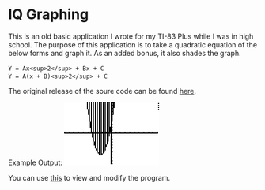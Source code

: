 # IQ Graphing <TI-83 Plus Basic App>
This is an old basic application I wrote for my TI-83 Plus while I was in high
school. The purpose of this application is to take a quadratic equation of the
below forms and graph it. As an added bonus, it also shades the graph.

```
Y = Ax<sup>2</sup> + Bx + C
Y = A(x + B)<sup>2</sup> + C
```

The original release of the soure code can be found [here](http://www.ticalc.org/archives/files/authors/75/7531.html).

Example Output:
![example output](https://github.com/patrickhousley/IQGraph/blob/master/SCREEN01.BMP)

You can use [this](https://www.cemetech.net/sc/) to view and modify the program.